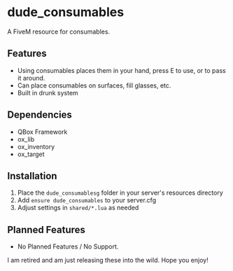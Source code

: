 # dude_consumables

A FiveM resource for consumables.

## Features
- Using consumables places them in your hand, press E to use, or to pass it around. 
- Can place consumables on surfaces, fill glasses, etc.
- Built in drunk system

## Dependencies
- QBox Framework
- ox_lib
- ox_inventory
- ox_target

## Installation
1. Place the `dude_consumablesg` folder in your server's resources directory
2. Add `ensure dude_consumables` to your server.cfg
3. Adjust settings in `shared/*.lua` as needed

## Planned Features
- No Planned Features / No Support.

I am retired and am just releasing these into the wild.
Hope you enjoy!
